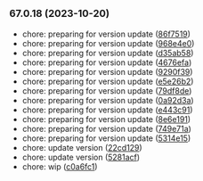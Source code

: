 ## <small>67.0.18 (2023-10-20)</small>

- chore: preparing for version update
  ([86f7519](https://github.com/alex-lit/lint-kit/commit/86f7519))
- chore: preparing for version update
  ([968e4e0](https://github.com/alex-lit/lint-kit/commit/968e4e0))
- chore: preparing for version update
  ([d35ab58](https://github.com/alex-lit/lint-kit/commit/d35ab58))
- chore: preparing for version update
  ([4676efa](https://github.com/alex-lit/lint-kit/commit/4676efa))
- chore: preparing for version update
  ([9290f39](https://github.com/alex-lit/lint-kit/commit/9290f39))
- chore: preparing for version update
  ([e5e26b2](https://github.com/alex-lit/lint-kit/commit/e5e26b2))
- chore: preparing for version update
  ([79df8de](https://github.com/alex-lit/lint-kit/commit/79df8de))
- chore: preparing for version update
  ([0a92d3a](https://github.com/alex-lit/lint-kit/commit/0a92d3a))
- chore: preparing for version update
  ([e443c91](https://github.com/alex-lit/lint-kit/commit/e443c91))
- chore: preparing for version update
  ([8e6e191](https://github.com/alex-lit/lint-kit/commit/8e6e191))
- chore: preparing for version update
  ([749e71a](https://github.com/alex-lit/lint-kit/commit/749e71a))
- chore: preparing for version update
  ([5314e15](https://github.com/alex-lit/lint-kit/commit/5314e15))
- chore: update version
  ([22cd129](https://github.com/alex-lit/lint-kit/commit/22cd129))
- chore: update version
  ([5281acf](https://github.com/alex-lit/lint-kit/commit/5281acf))
- chore: wip ([c0a6fc1](https://github.com/alex-lit/lint-kit/commit/c0a6fc1))
